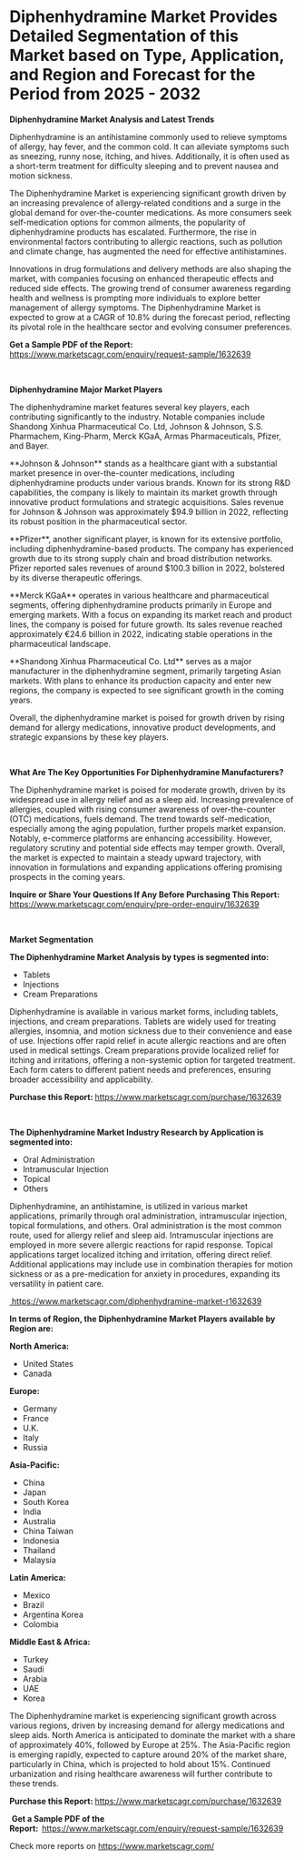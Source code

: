 <p><h1>Diphenhydramine Market Provides Detailed Segmentation of this Market based on Type, Application, and Region and Forecast for the Period from 2025 - 2032</h1></p><p><strong>Diphenhydramine Market Analysis and Latest Trends</strong></p>
<p><p>Diphenhydramine is an antihistamine commonly used to relieve symptoms of allergy, hay fever, and the common cold. It can alleviate symptoms such as sneezing, runny nose, itching, and hives. Additionally, it is often used as a short-term treatment for difficulty sleeping and to prevent nausea and motion sickness. </p><p>The Diphenhydramine Market is experiencing significant growth driven by an increasing prevalence of allergy-related conditions and a surge in the global demand for over-the-counter medications. As more consumers seek self-medication options for common ailments, the popularity of diphenhydramine products has escalated. Furthermore, the rise in environmental factors contributing to allergic reactions, such as pollution and climate change, has augmented the need for effective antihistamines.</p><p>Innovations in drug formulations and delivery methods are also shaping the market, with companies focusing on enhanced therapeutic effects and reduced side effects. The growing trend of consumer awareness regarding health and wellness is prompting more individuals to explore better management of allergy symptoms. The Diphenhydramine Market is expected to grow at a CAGR of 10.8% during the forecast period, reflecting its pivotal role in the healthcare sector and evolving consumer preferences.</p></p>
<p><strong>Get a Sample PDF of the Report:&nbsp;</strong> <a href="https://www.marketscagr.com/enquiry/request-sample/1632639?utm_campaign=3172&utm_medium=2&utm_source=Github&utm_content=ia&utm_term=08032025&utm_id=diphenhydramine">https://www.marketscagr.com/enquiry/request-sample/1632639</a></p>
<p>&nbsp;</p>
<p><strong>Diphenhydramine Major Market Players</strong></p>
<p><p>The diphenhydramine market features several key players, each contributing significantly to the industry. Notable companies include Shandong Xinhua Pharmaceutical Co. Ltd, Johnson & Johnson, S.S. Pharmachem, King-Pharm, Merck KGaA, Armas Pharmaceuticals, Pfizer, and Bayer.</p><p>**Johnson & Johnson** stands as a healthcare giant with a substantial market presence in over-the-counter medications, including diphenhydramine products under various brands. Known for its strong R&D capabilities, the company is likely to maintain its market growth through innovative product formulations and strategic acquisitions. Sales revenue for Johnson & Johnson was approximately $94.9 billion in 2022, reflecting its robust position in the pharmaceutical sector.</p><p>**Pfizer**, another significant player, is known for its extensive portfolio, including diphenhydramine-based products. The company has experienced growth due to its strong supply chain and broad distribution networks. Pfizer reported sales revenues of around $100.3 billion in 2022, bolstered by its diverse therapeutic offerings.</p><p>**Merck KGaA** operates in various healthcare and pharmaceutical segments, offering diphenhydramine products primarily in Europe and emerging markets. With a focus on expanding its market reach and product lines, the company is poised for future growth. Its sales revenue reached approximately €24.6 billion in 2022, indicating stable operations in the pharmaceutical landscape.</p><p>**Shandong Xinhua Pharmaceutical Co. Ltd** serves as a major manufacturer in the diphenhydramine segment, primarily targeting Asian markets. With plans to enhance its production capacity and enter new regions, the company is expected to see significant growth in the coming years.</p><p>Overall, the diphenhydramine market is poised for growth driven by rising demand for allergy medications, innovative product developments, and strategic expansions by these key players.</p></p>
<p>&nbsp;</p>
<p><strong>What Are The Key Opportunities For Diphenhydramine Manufacturers?</strong></p>
<p><p>The Diphenhydramine market is poised for moderate growth, driven by its widespread use in allergy relief and as a sleep aid. Increasing prevalence of allergies, coupled with rising consumer awareness of over-the-counter (OTC) medications, fuels demand. The trend towards self-medication, especially among the aging population, further propels market expansion. Notably, e-commerce platforms are enhancing accessibility. However, regulatory scrutiny and potential side effects may temper growth. Overall, the market is expected to maintain a steady upward trajectory, with innovation in formulations and expanding applications offering promising prospects in the coming years.</p></p>
<p><strong>Inquire or Share Your Questions If Any Before Purchasing This Report:</strong> <a href="https://www.marketscagr.com/enquiry/pre-order-enquiry/1632639?utm_campaign=3172&utm_medium=2&utm_source=Github&utm_content=ia&utm_term=08032025&utm_id=diphenhydramine">https://www.marketscagr.com/enquiry/pre-order-enquiry/1632639</a></p>
<p>&nbsp;</p>
<p><strong>Market Segmentation</strong></p>
<p><strong>The Diphenhydramine Market Analysis by types is segmented into:</strong></p>
<p><ul><li>Tablets</li><li>Injections</li><li>Cream Preparations</li></ul></p>
<p><p>Diphenhydramine is available in various market forms, including tablets, injections, and cream preparations. Tablets are widely used for treating allergies, insomnia, and motion sickness due to their convenience and ease of use. Injections offer rapid relief in acute allergic reactions and are often used in medical settings. Cream preparations provide localized relief for itching and irritations, offering a non-systemic option for targeted treatment. Each form caters to different patient needs and preferences, ensuring broader accessibility and applicability.</p></p>
<p><strong>Purchase this Report:&nbsp;</strong><a href="https://www.marketscagr.com/purchase/1632639?utm_campaign=3172&utm_medium=2&utm_source=Github&utm_content=ia&utm_term=08032025&utm_id=diphenhydramine">https://www.marketscagr.com/purchase/1632639</a></p>
<p>&nbsp;</p>
<p><strong>The Diphenhydramine Market Industry Research by Application is segmented into:</strong></p>
<p><ul><li>Oral Administration</li><li>Intramuscular Injection</li><li>Topical</li><li>Others</li></ul></p>
<p><p>Diphenhydramine, an antihistamine, is utilized in various market applications, primarily through oral administration, intramuscular injection, topical formulations, and others. Oral administration is the most common route, used for allergy relief and sleep aid. Intramuscular injections are employed in more severe allergic reactions for rapid response. Topical applications target localized itching and irritation, offering direct relief. Additional applications may include use in combination therapies for motion sickness or as a pre-medication for anxiety in procedures, expanding its versatility in patient care.</p></p>
<p><a href="https://www.marketscagr.com/diphenhydramine-market-r1632639?utm_campaign=3172&utm_medium=2&utm_source=Github&utm_content=ia&utm_term=08032025&utm_id=diphenhydramine">&nbsp;https://www.marketscagr.com/diphenhydramine-market-r1632639</a></p>
<p><strong>In terms of Region, the Diphenhydramine Market Players available by Region are:</strong></p>
<p>
    <p> <strong> North America: </strong>
        <ul>
            <li>United States</li>
            <li>Canada</li>
        </ul>
        </p> 
    <p> <strong> Europe: </strong>
        <ul>
            <li>Germany</li>
            <li>France</li>
            <li>U.K.</li>
            <li>Italy</li>
            <li>Russia</li>
        </ul>
        </p> 
    <p> <strong> Asia-Pacific: </strong>
        <ul>
            <li>China</li>
            <li>Japan</li>
            <li>South Korea</li>
            <li>India</li>
            <li>Australia</li>
            <li>China Taiwan</li>
            <li>Indonesia</li>
            <li>Thailand</li>
            <li>Malaysia</li>
        </ul>
        </p> 
    <p> <strong> Latin America: </strong>
        <ul>
            <li>Mexico</li>
            <li>Brazil</li>
            <li>Argentina Korea</li>
            <li>Colombia</li>
        </ul>
        </p> 
    <p> <strong> Middle East & Africa: </strong>
        <ul>
            <li>Turkey</li>
            <li>Saudi</li>
            <li>Arabia</li>
            <li>UAE</li>
            <li>Korea</li>
        </ul>
    </p>
    </p>
<p><p>The Diphenhydramine market is experiencing significant growth across various regions, driven by increasing demand for allergy medications and sleep aids. North America is anticipated to dominate the market with a share of approximately 40%, followed by Europe at 25%. The Asia-Pacific region is emerging rapidly, expected to capture around 20% of the market share, particularly in China, which is projected to hold about 15%. Continued urbanization and rising healthcare awareness will further contribute to these trends.</p></p>
<p><strong>Purchase this Report: </strong><a href="https://www.marketscagr.com/purchase/1632639?utm_campaign=3172&utm_medium=2&utm_source=Github&utm_content=ia&utm_term=08032025&utm_id=diphenhydramine">https://www.marketscagr.com/purchase/1632639</a></p>
<p>&nbsp;<strong>Get a Sample PDF of the Report:&nbsp;&nbsp;</strong><a href="https://www.marketscagr.com/enquiry/request-sample/1632639?utm_campaign=3172&utm_medium=2&utm_source=Github&utm_content=ia&utm_term=08032025&utm_id=diphenhydramine">https://www.marketscagr.com/enquiry/request-sample/1632639</a></p>
<p><strong></strong></p>
<p>Check more reports on <a href="https://www.marketscagr.com/?utm_campaign=3172&utm_medium=2&utm_source=Github&utm_content=ia&utm_term=08032025&utm_id=diphenhydramine">https://www.marketscagr.com/</a></p>